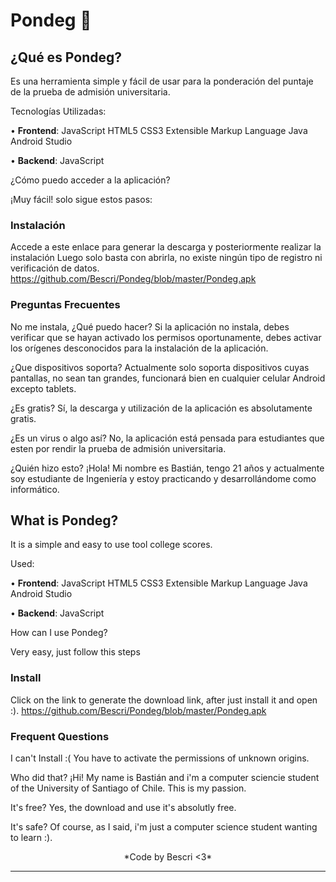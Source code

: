 # Pondeg 📑️

## ¿Qué es Pondeg? 

Es una herramienta simple y fácil de usar para la ponderación del puntaje de la prueba de admisión universitaria.

Tecnologías Utilizadas:

• **Frontend**: JavaScript HTML5 CSS3 Extensible Markup Language Java Android Studio

• **Backend**: JavaScript

¿Cómo puedo acceder a la aplicación?

¡Muy fácil! solo sigue estos pasos:

### Instalación

Accede a este enlace para generar la descarga y posteriormente realizar la instalación Luego solo basta con abrirla, no existe ningún tipo de registro ni verificación de datos.
https://github.com/Bescri/Pondeg/blob/master/Pondeg.apk


### Preguntas Frecuentes 

No me instala, ¿Qué puedo hacer?
Si la aplicación no instala, debes verificar que se hayan activado los permisos oportunamente, debes activar los orígenes desconocidos para la instalación de la aplicación.

¿Que dispositivos soporta? 
Actualmente solo soporta dispositivos cuyas pantallas, no sean tan grandes, funcionará bien en cualquier celular Android excepto tablets.

¿Es gratis? Sí, la descarga y utilización de la aplicación es absolutamente gratis.

¿Es un virus o algo así? No, la aplicación está pensada para estudiantes que esten por rendir la prueba de admisión universitaria.

¿Quién hizo esto? ¡Hola! Mi nombre es Bastián, tengo 21 años y actualmente soy estudiante de Ingeniería y estoy practicando y desarrollándome como informático.

## **What is Pondeg?** 

It is a simple and easy to use tool college scores.

Used:

• **Frontend**: JavaScript HTML5 CSS3 Extensible Markup Language Java Android Studio

• **Backend**: JavaScript

How can I use Pondeg?

Very easy, just follow this steps

### Install

Click on the link to generate the download link, after just install it and open :).
https://github.com/Bescri/Pondeg/blob/master/Pondeg.apk

### Frequent Questions

I can't Install :( 
You have to activate the permissions of unknown origins.

Who did that? ¡Hi! My name is Bastián and i'm a computer sciencie student of the University of Santiago of Chile. This is my passion.

It's free? Yes, the download and use it's absolutly free.

It's safe? Of course, as I said, i'm just a computer science student wanting to learn :).


<p align="center">
  *Code by Bescri <3*
</p>



------------

